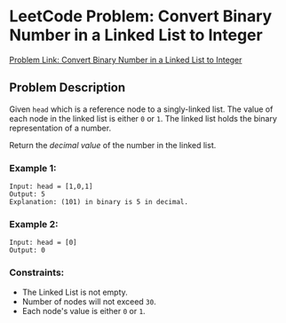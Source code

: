 # LeetCode Problem: Convert Binary Number in a Linked List to Integer

[Problem Link: Convert Binary Number in a Linked List to Integer](https://leetcode.com/problems/convert-binary-number-in-a-linked-list-to-integer/)

## Problem Description

Given `head` which is a reference node to a singly-linked list. The value of each node in the linked list is either `0` or `1`. The linked list holds the binary representation of a number.

Return the *decimal value* of the number in the linked list.

### Example 1:
```
Input: head = [1,0,1] 
Output: 5 
Explanation: (101) in binary is 5 in decimal.
```

### Example 2:

```
Input: head = [0] 
Output: 0
```

### Constraints:

- The Linked List is not empty.
- Number of nodes will not exceed `30`.
- Each node's value is either `0` or `1`.
